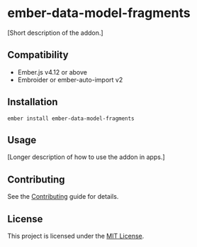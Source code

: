 # ember-data-model-fragments

[Short description of the addon.]

## Compatibility

- Ember.js v4.12 or above
- Embroider or ember-auto-import v2

## Installation

```
ember install ember-data-model-fragments
```

## Usage

[Longer description of how to use the addon in apps.]

## Contributing

See the [Contributing](CONTRIBUTING.md) guide for details.

## License

This project is licensed under the [MIT License](LICENSE.md).

